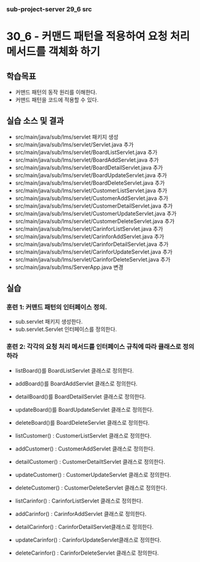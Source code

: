 ### sub-project-server 29_6 src ###

# 30_6 - 커맨드 패턴을 적용하여 요청 처리 메서드를 객체화 하기

## 학습목표

- 커맨드 패턴의 동작 원리를 이해한다.
- 커맨드 패턴을 코드에 적용할 수 있다.

## 실습 소스 및 결과

- src/main/java/sub/lms/servlet 패키지 생성
- src/main/java/sub/lms/servlet/Servlet.java 추가
- src/main/java/sub/lms/servlet/BoardListServlet.java 추가
- src/main/java/sub/lms/servlet/BoardAddServlet.java 추가
- src/main/java/sub/lms/servlet/BoardDetailServlet.java 추가
- src/main/java/sub/lms/servlet/BoardUpdateServlet.java 추가
- src/main/java/sub/lms/servlet/BoardDeleteServlet.java 추가
- src/main/java/sub/lms/servlet/CustomerListServlet.java 추가
- src/main/java/sub/lms/servlet/CustomerAddServlet.java 추가
- src/main/java/sub/lms/servlet/CustomerDetailServlet.java 추가
- src/main/java/sub/lms/servlet/CustomerUpdateServlet.java 추가
- src/main/java/sub/lms/servlet/CustomerDeleteServlet.java 추가
- src/main/java/sub/lms/servlet/CarinforListServlet.java 추가
- src/main/java/sub/lms/servlet/CarinforAddServlet.java 추가
- src/main/java/sub/lms/servlet/CarinforDetailServlet.java 추가
- src/main/java/sub/lms/servlet/CarinforUpdateServlet.java 추가
- src/main/java/sub/lms/servlet/CarinforDeleteServlet.java 추가
- src/main/java/sub/lms/ServerApp.java 변경

## 실습

### 훈련 1: 커맨드 패턴의 인터페이스 정의.

- sub.servlet 패키지 생성한다.
- sub.servlet.Servlet 인터페이스를 정의한다.

### 훈련 2: 각각의 요청 처리 메서드를 인터페이스 규칙에 따라 클래스로 정의하라

- listBoard()를 BoardListServlet 클래스로 정의한다.
- addBoard()를 BoardAddServlet 클래스로 정의한다.
- detailBoard()를 BoardDetailServlet 클래스로 정의한다.
- updateBoard()를 BoardUpdateServlet 클래스로 정의한다.
- deleteBoard()를 BoardDeleteServlet 클래스로 정의한다.

- listCustomer() : CustomerListServlet 클래스로 정의한다.
- addCustomer() : CustomerAddServlet 클래스로 정의한다.
- detailCustomer() : CustomerDetailtServlet 클래스로 정의한다.
- updateCustomer() : CustomerUpdateServlet 클래스로 정의한다.
- deleteCustomer() : CustomerDeleteServlet 클래스로 정의한다.
 
- listCarinfor() : CarinforListServlet 클래스로 정의한다.
- addCarinfor() : CarinforAddServlet 클래스로 정의한다.
- detailCarinfor() : CarinforDetailServlet클래스로 정의한다.
- updateCarinfor() : CarinforUpdateServlet클래스로 정의한다.
- deleteCarinfor() : CarinforDeleteServlet 클래스로 정의한다.
